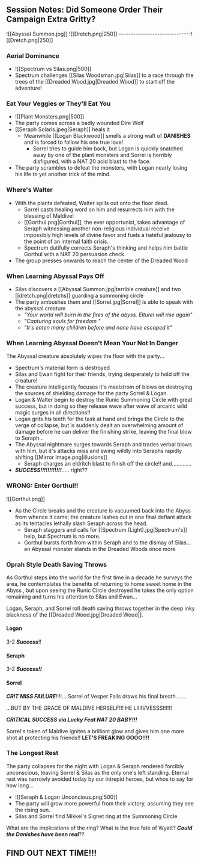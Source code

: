 ## Session Notes: Did Someone Order Their Campaign Extra Gritty?
![[Abyssal Summon.jpg]]
![[Dretch.png|250]] ------------------------------![[Dretch.png|250]] 
### Aerial Dominance
- ![[Spectrum vs Silas.png|500]]
- Spectrum challenges [[Silas Woodsman.jpg|Silas]] to a race through the trees of the [[Dreaded Wood.jpg|Dreaded Wood]] to start off the adventure! 
### Eat Your Veggies or They'll Eat You
- ![[Plant Monsters.png|500]]
- The party comes across a badly wounded Dire Wolf
- [[Seraph Solaris.jpeg|Seraph]] heals it 
	- Meanwhile [[Logan Blackwood]] smells a strong waft of **DANISHES** and is forced to follow his one true love!
		- Sorrel tries to guide him back, but Logan is quickly snatched away by one of the plant monsters and Sorrel is horribly disfigured, with a NAT 20 acid blast to the face.
- The party scrambles to defeat the monsters, with Logan nearly losing his life to yet another trick of the mind.
### Where's Walter 
- With the plants defeated, Walter spills out onto the floor dead.
	- Sorrel casts healing word on him and resurrects him with the blessing of Maldive!
	- [[Gorthul.png|Gorthul]], the ever opportunist, takes advantage of Seraph witnessing another non-religious individual receive impossibly high levels of divine favor and fuels a hateful jealousy to the point of an internal faith crisis.
	- Spectrum dutifully corrects Seraph's thinking and helps him battle Gorthul with a NAT 20 persuasion check.
- The group presses onwards to reach the center of the Dreaded Wood

### When Learning Abyssal Pays Off
- Silas discovers a [[Abyssal Summon.jpg|terrible creature]] and two [[dretch.png|dretchs]] guarding a summoning circle 
- The party ambushes them and [[Sorrel.jpg|Sorrel]] is able to speak with the abyssal creature 
	- *"Your world will burn in the fires of the abyss. Elturel will rise again"*
	- *"Capturing souls for freedom "*
	- *"It's eaten many children before and none have escaped it"*

### When Learning Abyssal Doesn't Mean Your Not In Danger 
The Abyssal creature absolutely wipes the floor with the party...
- Spectrum's material form is destroyed
- Silas and Ewan fight for their friends, trying desperately to hold off the creature! 
- The creature intelligently focuses it's maelstrom of blows on destroying the sources of shielding damage for the party Sorrel & Logan.
- Logan & Walter begin to destroy the Runic Summoning Circle with great success, but in doing so they release wave after wave of arcanic wild magic surges in all directions!!
- Logan grits his teeth for the task at hand and brings the Circle to the verge of collapse, but is suddenly dealt an overwhelming amount of damage before he can deliver the finishing strike, leaving the final blow to Seraph...
- The Abyssal nightmare surges towards Seraph and trades verbal blows with him, but it's attacks miss and swing wildly into Seraphs rapidly shifting [[Mirror Image.png|illusions]]
	- Seraph charges an eldritch blast to finish off the circle!! and.............
- ***SUCCESS!!!!!!!!!!!!***..... right??

### WRONG: Enter Gorthul!!
![[Gorthul.png]]
- As the Circle breaks and the creature is vacuumed back into the Abyss from whence it came; the creature lashes out in one final defiant attack as its tentacles lethally slash Seraph across the head.
	- Seraph staggers and calls for [[Spectrum (Light).jpg|Spectrum's]] help, but Spectrum is no more. 
	- Gorthul bursts forth from within Seraph and to the dismay of Silas... an Abyssal monster stands in the Dreaded Woods once more

### Oprah Style Death Saving Throws 
As Gorthul steps into the world for the first time in a decade he surveys the area, he contemplates the benefits of returning to home sweet home in the Abyss , but upon seeing the Runic Circle destroyed he takes the only option remaining and turns his attention to Silas and Ewan...

Logan, Seraph, and Sorrel roll death saving throws together in the deep inky blackness of the [[Dreaded Wood.jpg|Dreaded Wood]].
#### Logan 
3-2 ***Success***!!
#### Seraph
3-2 ***Success!!***
#### Sorrel
***CRIT MISS FAILURE***!!!!... Sorrel of Vesper Falls draws his final breath.......

...BUT BY THE GRACE OF MALDIVE HERSELF!!! HE LIIIIVVESSS!!!!!!

***CRITICAL SUCCESS via Lucky Feat NAT 20 BABY!!!***

Sorrel's token of Maldive ignites a brilliant glow and gives him one more shot at protecting his friends!! **LET'S FREAKING GOOO!!!!**

### The Longest Rest
The party collapses for the night with Logan & Seraph rendered forcibly unconscious, leaving Sorrel & Silas as the only one's left standing. Eternal rest was narrowly avoided today by our intrepid heroes, but whos to say for how long...
- ![[Seraph & Logan Unconcious.png|500]]
- The party will grow more powerful from their victory, assuming they see the rising sun.
- Silas and Sorrel find Mikkel's Signet ring at the Summoning Circle

What are the implications of the ring? What is the true fate of Wyatt? ***Could the Danishes have been real***?? 

## FIND OUT NEXT TIME!!!